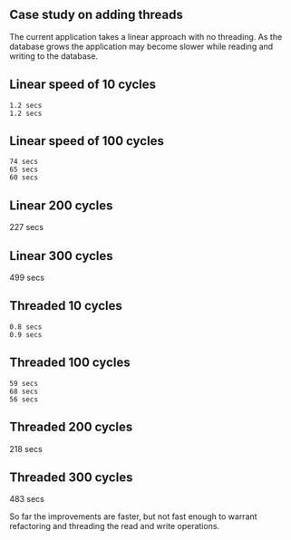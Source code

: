 ## Case study on adding threads
The current application takes a linear approach with no threading. As the database grows 
the application may become slower while reading and writing to the database. 

## Linear speed of 10 cycles
```
1.2 secs
1.2 secs
```
## Linear speed of 100 cycles
```
74 secs
65 secs
60 secs
```
## Linear 200 cycles
227 secs

## Linear 300 cycles
499 secs

## Threaded 10 cycles
```
0.8 secs
0.9 secs
```
## Threaded 100 cycles
```
59 secs
68 secs
56 secs
```
## Threaded 200 cycles
218 secs

## Threaded 300 cycles
483 secs

So far the improvements are faster, but not fast enough to warrant refactoring and threading the read and write operations. 
